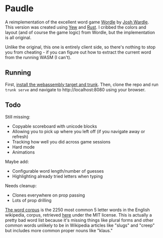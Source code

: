 Paudle
======

A reimplementation of the excellent word game [Wordle](https://www.powerlanguage.co.uk/wordle/) by [Josh Wardle](https://twitter.com/powerlanguish). This version was created using [Yew](https://yew.rs/) and [Rust](https://www.rust-lang.org/). I cribbed the colors and layout (and of course the game logic) from Wordle, but the implementation is all original.

Unlike the original, this one is entirely client side, so there's nothing to stop you from cheating - if you can figure out how to extract the current word from the running WASM (I can't). 

Running
-------
First, [install the webassembly target and trunk](https://yew.rs/docs/getting-started/introduction). Then, clone the repo and run `trunk serve` and navigate to http://localhost:8080 using your browser.

Todo
----

Still missing:
- Copyable scoreboard with unicode blocks
- Allowing you to pick up where you left off (if you navigate away or refresh)
- Tracking how well you did across game sessions
- Hard mode
- Animations

Maybe add:
- Configurable word length/number of guesses
- Highlighting already tried letters when typing

Needs cleanup:
- Clones everywhere on prop passing
- Lots of prop drilling

[The word corpus](src/awords.txt) is the 2250 most common 5 letter words in the English wikipedia, corpus, retrieved [here](https://github.com/IlyaSemenov/wikipedia-word-frequency/tree/master/results) under the MIT license. This is actually a pretty bad word list because it's missing things like plural forms and other common words unlikely to be in Wikipedia articles like "slugs" and "creep" but includes more common proper nouns like "klaus."
